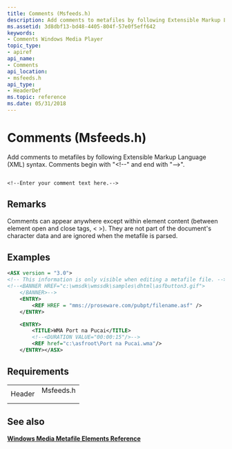 ```yaml
---
title: Comments (Msfeeds.h)
description: Add comments to metafiles by following Extensible Markup Language (XML) syntax. Comments begin with \ 0034; -- \ 0034; and end with \ 0034;-- \ 0034;.
ms.assetid: 3d8dbf13-bd48-4405-804f-57e0f5eff642
keywords:
- Comments Windows Media Player
topic_type:
- apiref
api_name:
- Comments
api_location:
- msfeeds.h
api_type:
- HeaderDef
ms.topic: reference
ms.date: 05/31/2018
---
```


# Comments (Msfeeds.h)

Add comments to metafiles by following Extensible Markup Language (XML) syntax. Comments begin with "&lt;!--" and end with "--&gt;".

``` syntax

<!--Enter your comment text here.-->
```

## Remarks

Comments can appear anywhere except within element content (between element open and close tags, < >). They are not part of the document's character data and are ignored when the metafile is parsed.

## Examples


```XML
<ASX version = "3.0">
<!-- This information is only visible when editing a metafile file. -->
<!--<BANNER HREF="c:\wmsdk\wmssdk\samples\dhtml\asfbutton3.gif">
    </BANNER>-->
    <ENTRY>
        <REF HREF = "mms://proseware.com/pubpt/filename.asf" />
    </ENTRY>

    <ENTRY>
        <TITLE>WMA Port na Pucai</TITLE>
        <!--<DURATION VALUE="00:00:15"/>-->
        <REF href="c:\asfroot\Port na Pucai.wma"/>
    </ENTRY></ASX>

```



## Requirements



|                   |                                                                                      |
|-------------------|--------------------------------------------------------------------------------------|
| Header<br/> | <dl> <dt>Msfeeds.h</dt> </dl> |



## See also

<dl> <dt>

[**Windows Media Metafile Elements Reference**](windows-media-metafile-elements-reference.md)
</dt> </dl>

 

 





